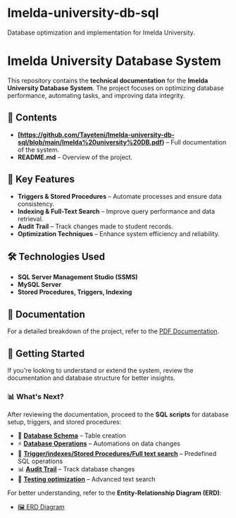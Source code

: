 # Imelda-university-db-sql
Database optimization and implementation for Imelda University.
# Imelda University Database System  

This repository contains the **technical documentation** for the **Imelda University Database System**. The project focuses on optimizing database performance, automating tasks, and improving data integrity.  

## 📂 Contents  
- **[https://github.com/Tayeteni/Imelda-university-db-sql/blob/main/Imelda%20university%20DB.pdf)** – Full documentation of the system.  
- **README.md** – Overview of the project.  

## 📌 Key Features  
- **Triggers & Stored Procedures** – Automate processes and ensure data consistency.  
- **Indexing & Full-Text Search** – Improve query performance and data retrieval.  
- **Audit Trail** – Track changes made to student records.  
- **Optimization Techniques** – Enhance system efficiency and reliability.  

## 🛠 Technologies Used  
- **SQL Server Management Studio (SSMS)**  
- **MySQL Server**  
- **Stored Procedures, Triggers, Indexing**  

## 📖 Documentation  
For a detailed breakdown of the project, refer to the [PDF Documentation](./Imelda_University_DB.pdf).  

## 🚀 Getting Started  
If you're looking to understand or extend the system, review the documentation and database structure for better insights.  
### 📊 What's Next?  
After reviewing the documentation, proceed to the **SQL scripts** for database setup, triggers, and stored procedures:  

- 📜 **[Database Schema](https://github.com/Tayeteni/Imelda-university-db-sql/blob/main/DDL%20Database%20schema.sql)** – Table creation  
- ⚡ **[Database Operations](https://github.com/Tayeteni/Imelda-university-db-sql/blob/main/DML%20Database%20Operations.sql)** – Automations on data changes  
- 🔄 **[Trigger/indexes/Stored Procedures/Full text search](https://github.com/Tayeteni/Imelda-university-db-sql/blob/main/Trigger%20and%20Stored%20Procedure%20%20%20.sql)** – Predefined SQL operations  
- 📊 **[Audit Trail](https://github.com/Tayeteni/Imelda-university-db-sql/blob/main/Students_Audit_TRail.sql)** – Track database changes  
- 🔎 **[Testing optimization](https://github.com/Tayeteni/Imelda-university-db-sql/blob/main/Testing%20Optimization%20methods.sql)** – Advanced text search

For better understanding, refer to the **Entity-Relationship Diagram (ERD)**:  
- [🖼️ ERD Diagram]([./ImeldaUniversity_ERD.png](https://github.com/Tayeteni/Imelda-university-db-sql/blob/main/ERD%20.pdf))  
  
